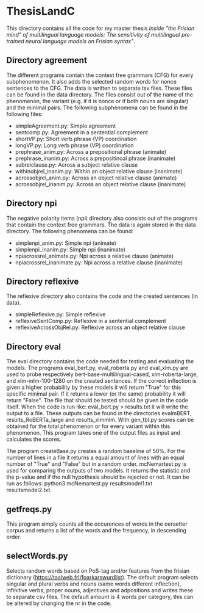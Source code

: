 # ThesisLandC

This directory contains all the code for my master thesis *Inside "the Frisian mind" of multilingual language models: The sensitivity of multilingual pre-trained neural language models on Frisian syntax"*.


## Directory agreement
The different programs contain the context free grammars (CFG) for every subphenomenon. It also adds the selected random words for nonce sentences to the CFG. The data is written to separate tsv files. These files can be found in the data directory. The files consist out of the name of the phenomenon, the variant (e.g. if it is nonce or if both nouns are singular) and the minimal pairs. The following subphenomena can be found in the following files:

* simpleAgreement.py: Simple agreement
* sentcomp.py: Agreement in a sentential complement
* shortVP.py: Short verb phrase (VP) coordination
* longVP.py: Long verb phrase (VP) coordination
* prephrase_anim.py: Across a prepositional phrase (animate)
* prephrase_inanim.py: Across a prepositinoal phrase (inanimate)
* subrelclause.py: Across a subject relative clause
* withinobjrel_inanim.py: Within an object relative clause (inanimate)
* acrossobjrel_anim.py: Across an object relative clause (animate)
* acrossobjrel_inanim.py: Across an object relative clause (inanimate)

## Directory npi
The negative polarity items (npi) directory also consists out of the programs that contain the context free grammars. The data is again stored in the data directory. The following phenomena can be found:

* simplenpi_anim.py: Simple npi (animate)
* simplenpi_inanim.py: Simple npi (inanimate)
* npiacrossrel_animate.py: Npi across a relative clause (animate)
* npiacrossrel_inanimate.py: Npi across a relative clause (inanimate)


## Directory reflexive
The reflexive directory also contains the code and the created sentences (in data).

* simpleReflexive.py: Simple reflexive
* reflexiveSentComp.py: Reflexive in a sentential complement
* reflexiveAcrossObjRel.py: Reflexive across an object relative clause

## Directory eval
The eval directory contains the code needed for testing and evaluating the models. The programs eval_bert.py, eval_roberta.py and eval_xlm.py are used to probe respectively bert-base-multilingual-cased, xlm-roberta-large, and xlm-mlm-100-1280 on the created sentences. If the correct inflection is given a higher probability by these models it will return "True" for this specific minimal pair. If it returns a lower (or the same) probability it will return "False". The file that should be tested should be given in the code itself. When the code is run like: eval_bert.py > results.txt it will write the output to a file. These outputs can be found in the directories evalmBERT, results_RoBERTa_large and results_xlmmlm. With gen_tbl.py scores can be obtained for the total phenomenon or for every variant within this phenomenon. This program takes one of the output files as input and calculates the scores.

The program createBase.py creates a random baseline of 50%. For the number of lines in a file it returns a equal amount of lines with an equal number of "True" and "False" but in a random order.
mcNemartest.py is used for comparing the outputs of two models. It returns the statistic and the p-value and if the null hypothesis should be rejected or not. It can be run as follows: python3 mcNemartest.py resultsmodel1.txt resultsmodel2.txt.

## getfreqs.py
This program simply counts all the occurences of words in the oersetter corpus and returns a list of the words and the frequency, in descending order.

## selectWords.py
Selects random words based on PoS-tag and/or features from the frisian dictionary (https://taalweb.frl/foarkarswurdlist). The default program selects singular and plural verbs and nouns (same words different inflection), infinitive verbs, proper nouns, adjectives and adpositions and writes these to separate csv files. The default amount is 4 words per category, this can be altered by changing the nr in the code.


